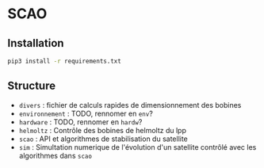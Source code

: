 # SCAO

## Installation
```bash
pip3 install -r requirements.txt
```

## Structure
 - `divers` : fichier de calculs rapides de dimensionnement des bobines
 - `environnement` : TODO, rennomer en `env`?
 - `hardware` : TODO, rennomer en `hardw`?
 - `helmoltz` : Contrôle des bobines de helmoltz du lpp
 - `scao` : API et algorithmes de stabilisation du satellite
 - `sim` : Simultation numerique de l'évolution d'un satellite contrôlé avec les algorithmes dans `scao`
